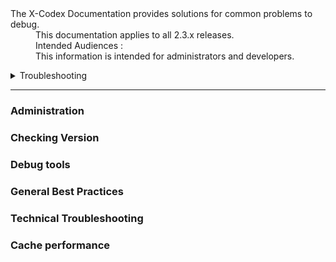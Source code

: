 <dl>
  <dt>The X-Codex Documentation provides solutions for common problems to debug.</dt>
  <dd><span class="iconify" data-icon="mdi:cube-scan" data-width="18px" data-height="18px"></span> This documentation applies to all 2.3.x releases.</dd>
  <dd><span class="iconify" data-icon="mdi:account-multiple" data-width="18px" data-height="18px"></span> Intended Audiences :</dd>
  <dd>This information is intended for administrators and developers.</dd>
</dl>

<details>
<summary style="cursor: pointer;">Troubleshooting</summary>

- Administering XCL
- Checking Version
- Debug tools
- General Best Practices
- Technical Troubleshooting
- Cache performance

</details>

-----

### Administration


### Checking Version


### Debug tools


### General Best Practices


### Technical Troubleshooting


### Cache performance

